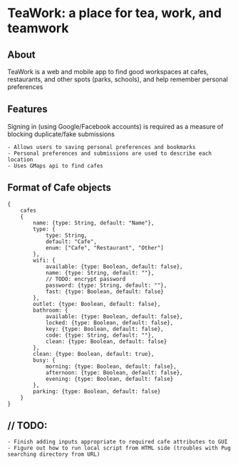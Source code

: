 # TeaWork: a place for tea, work, and teamwork

## About 
TeaWork is a web and mobile app to find good workspaces at cafes, restaurants, and other spots (parks, schools), and help remember personal preferences

## Features
Signing in (using Google/Facebook accounts) is required as a measure of blocking duplicate/fake submissions
```
- Allows users to saving personal preferences and bookmarks
- Personal preferences and submissions are used to describe each location
- Uses GMaps api to find cafes
```

## Format of Cafe objects
```
{
	cafes
	{
		name: {type: String, default: "Name"},
		type: {
			type: String,
			default: "Cafe",
			enum: ["Cafe", "Restaurant", "Other"]
		},
		wifi: {
			available: {type: Boolean, default: false},
			name: {type: String, default: ""},
			// TODO: encrypt password
			password: {type: String, default: ""},
			fast: {type: Boolean, default: false}
		},
		outlet: {type: Boolean, default: false},
		bathroom: {
			available: {type: Boolean, default: false},
			locked: {type: Boolean, default: false},
			key: {type: Boolean, default: false},
			code: {type: String, default: ""},
			clean: {type: Boolean, default: false}
		},
		clean: {type: Boolean, default: true},
		busy: {
			morning: {type: Boolean, default: false},
			afternoon: {type: Boolean, default: false},
			evening: {type: Boolean, default: false}
		},
		parking: {type: Boolean, default: false}
	}
}
```

## // TODO: 
```
- Finish adding inputs appropriate to required cafe attributes to GUI
- Figure out how to run local script from HTML side (troubles with Pug searching directory from URL)
```
